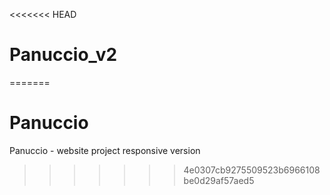 <<<<<<< HEAD
# Panuccio_v2
=======
# Panuccio
Panuccio - website project responsive version
>>>>>>> 4e0307cb9275509523b6966108be0d29af57aed5

